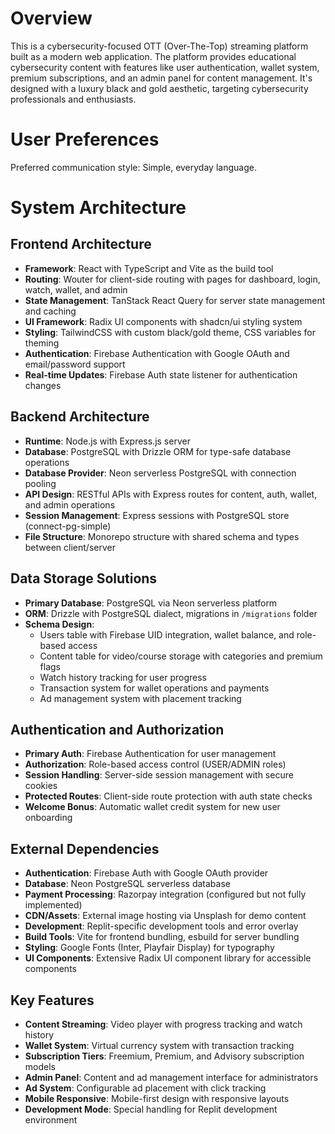 # Overview

This is a cybersecurity-focused OTT (Over-The-Top) streaming platform built as a modern web application. The platform provides educational cybersecurity content with features like user authentication, wallet system, premium subscriptions, and an admin panel for content management. It's designed with a luxury black and gold aesthetic, targeting cybersecurity professionals and enthusiasts.

# User Preferences

Preferred communication style: Simple, everyday language.

# System Architecture

## Frontend Architecture
- **Framework**: React with TypeScript and Vite as the build tool
- **Routing**: Wouter for client-side routing with pages for dashboard, login, watch, wallet, and admin
- **State Management**: TanStack React Query for server state management and caching
- **UI Framework**: Radix UI components with shadcn/ui styling system
- **Styling**: TailwindCSS with custom black/gold theme, CSS variables for theming
- **Authentication**: Firebase Authentication with Google OAuth and email/password support
- **Real-time Updates**: Firebase Auth state listener for authentication changes

## Backend Architecture
- **Runtime**: Node.js with Express.js server
- **Database**: PostgreSQL with Drizzle ORM for type-safe database operations
- **Database Provider**: Neon serverless PostgreSQL with connection pooling
- **API Design**: RESTful APIs with Express routes for content, auth, wallet, and admin operations
- **Session Management**: Express sessions with PostgreSQL store (connect-pg-simple)
- **File Structure**: Monorepo structure with shared schema and types between client/server

## Data Storage Solutions
- **Primary Database**: PostgreSQL via Neon serverless platform
- **ORM**: Drizzle with PostgreSQL dialect, migrations in `/migrations` folder
- **Schema Design**: 
  - Users table with Firebase UID integration, wallet balance, and role-based access
  - Content table for video/course storage with categories and premium flags
  - Watch history tracking for user progress
  - Transaction system for wallet operations and payments
  - Ad management system with placement tracking

## Authentication and Authorization
- **Primary Auth**: Firebase Authentication for user management
- **Authorization**: Role-based access control (USER/ADMIN roles)
- **Session Handling**: Server-side session management with secure cookies
- **Protected Routes**: Client-side route protection with auth state checks
- **Welcome Bonus**: Automatic wallet credit system for new user onboarding

## External Dependencies
- **Authentication**: Firebase Auth with Google OAuth provider
- **Database**: Neon PostgreSQL serverless database
- **Payment Processing**: Razorpay integration (configured but not fully implemented)
- **CDN/Assets**: External image hosting via Unsplash for demo content
- **Development**: Replit-specific development tools and error overlay
- **Build Tools**: Vite for frontend bundling, esbuild for server bundling
- **Styling**: Google Fonts (Inter, Playfair Display) for typography
- **UI Components**: Extensive Radix UI component library for accessible components

## Key Features
- **Content Streaming**: Video player with progress tracking and watch history
- **Wallet System**: Virtual currency system with transaction tracking
- **Subscription Tiers**: Freemium, Premium, and Advisory subscription models
- **Admin Panel**: Content and ad management interface for administrators
- **Ad System**: Configurable ad placement with click tracking
- **Mobile Responsive**: Mobile-first design with responsive layouts
- **Development Mode**: Special handling for Replit development environment